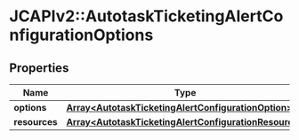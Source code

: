 # JCAPIv2::AutotaskTicketingAlertConfigurationOptions

## Properties
Name | Type | Description | Notes
------------ | ------------- | ------------- | -------------
**options** | [**Array&lt;AutotaskTicketingAlertConfigurationOption&gt;**](AutotaskTicketingAlertConfigurationOption.md) |  | [optional] 
**resources** | [**Array&lt;AutotaskTicketingAlertConfigurationResource&gt;**](AutotaskTicketingAlertConfigurationResource.md) |  | [optional] 

